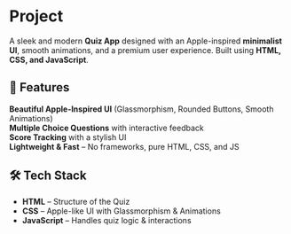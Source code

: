 # Project

A sleek and modern **Quiz App** designed with an Apple-inspired **minimalist UI**, smooth animations, and a premium user experience. Built using **HTML, CSS, and JavaScript**.

## 🚀 Features

**Beautiful Apple-Inspired UI** (Glassmorphism, Rounded Buttons, Smooth Animations)  
**Multiple Choice Questions** with interactive feedback  
**Score Tracking** with a stylish UI  
**Lightweight & Fast** – No frameworks, pure HTML, CSS, and JS  

## 🛠️ Tech Stack

- **HTML** – Structure of the Quiz
- **CSS** – Apple-like UI with Glassmorphism & Animations
- **JavaScript** – Handles quiz logic & interactions


